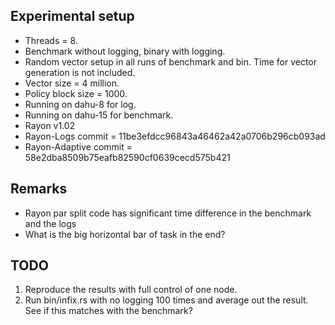 ## Experimental setup
* Threads = 8. <br>
* Benchmark without logging, binary with logging.<br>
* Random vector setup in all runs of benchmark and bin. Time for vector generation is not included. <br>
* Vector size = 4 million. <br>
* Policy block size = 1000. <br>
* Running on dahu-8 for log.
* Running on dahu-15 for benchmark.
* Rayon v1.02
* Rayon-Logs commit = 11be3efdcc96843a46462a42a0706b296cb093ad
* Rayon-Adaptive commit = 58e2dba8509b75eafb82590cf0639cecd575b421
## Remarks
* Rayon par split code has significant time difference in the benchmark and the logs
* What is the big horizontal bar of task in the end?
## TODO
1. Reproduce the results with full control of one node.
2. Run bin/infix.rs with no logging 100 times and average out the result. See if this matches with the benchmark?

